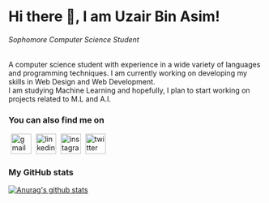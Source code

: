 # Hi there 👋, I am Uzair Bin Asim!

###### _Sophomore Computer Science Student_

A computer science student with experience in a wide variety of languages and programming techniques. I am currently working on developing my skills in Web Design and Web Development.<br/>
I am studying Machine Learning and hopefully, I plan to start working on projects related to M.L and A.I.

### You can also find me on

[<img src='https://cdn.jsdelivr.net/npm/simple-icons@v3/icons/gmail.svg' alt='gmail' height='40' style="padding-left: 5px;">](mailto:u3560307@connect.hku.hk)
[<img src='https://cdn.jsdelivr.net/npm/simple-icons@3.0.1/icons/linkedin.svg' alt='linkedin' height='40' style="padding-left: 5px;">](https://www.linkedin.com/in/uzair-bin-asim-6b6225183/)
[<img src='https://cdn.jsdelivr.net/npm/simple-icons@3.0.1/icons/instagram.svg' alt='instagram' height='40' style="padding-left: 5px;">](https://www.instagram.com/uzairasim_/)
[<img src='https://cdn.jsdelivr.net/npm/simple-icons@3.0.1/icons/twitter.svg' alt='twitter' height='40' style="padding-left: 5px;">](https://twitter.com/AsimDev3)

### My GitHub stats

[![Anurag's github stats](https://github-readme-stats.vercel.app/api?username=uzair05)](https://github.com/anuraghazra/github-readme-stats)

<!--
This is a ✨ _special_ ✨ repository because its `README.md` (this file) appears on your GitHub profile.

Here are some ideas to get you started:

- 🔭 I’m currently working on ...
- 🌱 I’m currently learning ...
- 👯 I’m looking to collaborate on ...
- 🤔 I’m looking for help with ...
- 💬 Ask me about ...
- 📫 How to reach me: ...
- 😄 Pronouns: ...
- ⚡ Fun fact: ...
-->
